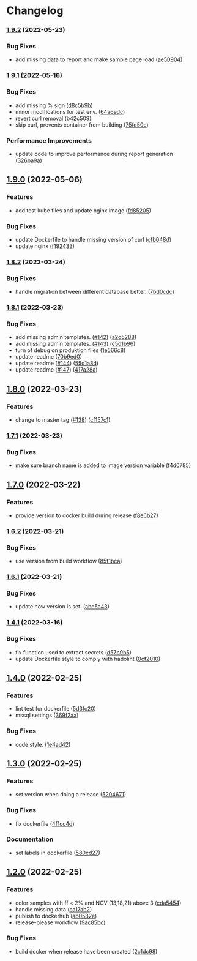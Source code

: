 # Changelog

### [1.9.2](https://github.com/clinical-genomics-uppsala/NIPTViewer/compare/v1.9.1...v1.9.2) (2022-05-23)


### Bug Fixes

* add missing data to report and make sample page load ([ae50904](https://github.com/clinical-genomics-uppsala/NIPTViewer/commit/ae50904fdaea4203eb9e1f773f009f7719788af4))

### [1.9.1](https://github.com/clinical-genomics-uppsala/NIPTViewer/compare/v1.9.0...v1.9.1) (2022-05-16)


### Bug Fixes

* add missing % sign ([d8c5b9b](https://github.com/clinical-genomics-uppsala/NIPTViewer/commit/d8c5b9b43ebb87b4c653bcf11f5d37a91db69794))
* minor modifications for test env. ([64a6edc](https://github.com/clinical-genomics-uppsala/NIPTViewer/commit/64a6edc22b1490828ccf9e7ef01a1b94dd5f594c))
* revert curl removal ([b42c509](https://github.com/clinical-genomics-uppsala/NIPTViewer/commit/b42c509df39f80ca98e9df1ac1bee73eea7cb2d9))
* skip curl, prevents container from building ([75fd50e](https://github.com/clinical-genomics-uppsala/NIPTViewer/commit/75fd50e70ea65c4b2f5a6a643b3943e32f4c6e68))


### Performance Improvements

* update code to improve performance during report generation ([326ba9a](https://github.com/clinical-genomics-uppsala/NIPTViewer/commit/326ba9a4f073836c777e2e2d2ae64ef1df2ce371))

## [1.9.0](https://github.com/clinical-genomics-uppsala/NIPTViewer/compare/v1.8.2...v1.9.0) (2022-05-06)


### Features

* add test kube files and update nginx image ([fd85205](https://github.com/clinical-genomics-uppsala/NIPTViewer/commit/fd852051a044594c378c6edb601199868c35bb6f))


### Bug Fixes

* update Dockerfile to handle missing version of curl ([cfb048d](https://github.com/clinical-genomics-uppsala/NIPTViewer/commit/cfb048de44abbb6f9c29d8a4f676f1d82bde688a))
* update nginx ([f192433](https://github.com/clinical-genomics-uppsala/NIPTViewer/commit/f1924336d7b1c8e84a9e006b866aa0c01942fc47))

### [1.8.2](https://github.com/clinical-genomics-uppsala/NIPTViewer/compare/v1.8.1...v1.8.2) (2022-03-24)


### Bug Fixes

* handle migration between different database better. ([7bd0cdc](https://github.com/clinical-genomics-uppsala/NIPTViewer/commit/7bd0cdc6be525bdb2d5f2032fe5d4a8ff67c0428))

### [1.8.1](https://github.com/clinical-genomics-uppsala/NIPTViewer/compare/v1.8.0...v1.8.1) (2022-03-23)


### Bug Fixes

* add missing admin templates. ([#142](https://github.com/clinical-genomics-uppsala/NIPTViewer/issues/142)) ([a2d5288](https://github.com/clinical-genomics-uppsala/NIPTViewer/commit/a2d52889ac3e2c16d0b66163168a4e41d60d76a9))
* add missing admin templates. ([#143](https://github.com/clinical-genomics-uppsala/NIPTViewer/issues/143)) ([c5d1b96](https://github.com/clinical-genomics-uppsala/NIPTViewer/commit/c5d1b96583e562c5ebe2293f502ead2f3f4b56d9))
* turn of debug on produktion files ([1e566c8](https://github.com/clinical-genomics-uppsala/NIPTViewer/commit/1e566c80583ba3ffdd8054b8a2dc2c33e8ac18c5))
* update readme ([70b9ed0](https://github.com/clinical-genomics-uppsala/NIPTViewer/commit/70b9ed0d9f5cc3b297f88500adeb61df0c0f2115))
* update readme ([#144](https://github.com/clinical-genomics-uppsala/NIPTViewer/issues/144)) ([55d1a8d](https://github.com/clinical-genomics-uppsala/NIPTViewer/commit/55d1a8d5325882b308619e01f92f3769303d513d))
* update readme ([#147](https://github.com/clinical-genomics-uppsala/NIPTViewer/issues/147)) ([417a28a](https://github.com/clinical-genomics-uppsala/NIPTViewer/commit/417a28af9dc5c1e0809adde24dd2d6e2c93bf22d))

## [1.8.0](https://github.com/clinical-genomics-uppsala/NIPTViewer/compare/v1.7.1...v1.8.0) (2022-03-23)


### Features

* change to master tag ([#138](https://github.com/clinical-genomics-uppsala/NIPTViewer/issues/138)) ([cf157c1](https://github.com/clinical-genomics-uppsala/NIPTViewer/commit/cf157c1ccea9d8966add570bf44a93c3b1a18119))

### [1.7.1](https://github.com/clinical-genomics-uppsala/NIPTViewer/compare/v1.7.0...v1.7.1) (2022-03-23)


### Bug Fixes

* make sure branch name is added to image version variable ([f4d0785](https://github.com/clinical-genomics-uppsala/NIPTViewer/commit/f4d0785c1501041d3508e25c12c60d54d9625f4c))

## [1.7.0](https://github.com/clinical-genomics-uppsala/NIPTViewer/compare/v1.6.2...v1.7.0) (2022-03-22)


### Features

* provide version to docker build during release ([f8e6b27](https://github.com/clinical-genomics-uppsala/NIPTViewer/commit/f8e6b271b409defe6cf3b52840c21d43949edec8))

### [1.6.2](https://github.com/clinical-genomics-uppsala/NIPTViewer/compare/v1.6.1...v1.6.2) (2022-03-21)


### Bug Fixes

* use version from build workflow ([85f1bca](https://github.com/clinical-genomics-uppsala/NIPTViewer/commit/85f1bca2de5139c8bb9365ee0aa60ab0e02b7ee3))

### [1.6.1](https://github.com/clinical-genomics-uppsala/NIPTViewer/compare/v1.6.0...v1.6.1) (2022-03-21)


### Bug Fixes

* update how version is set. ([abe5a43](https://github.com/clinical-genomics-uppsala/NIPTViewer/commit/abe5a4373475b2b025483c3cb073270ecc9b532d))

### [1.4.1](https://www.github.com/clinical-genomics-uppsala/NIPTViewer/compare/v1.4.0...v1.4.1) (2022-03-16)


### Bug Fixes

* fix function used to extract secrets ([d57b9b5](https://www.github.com/clinical-genomics-uppsala/NIPTViewer/commit/d57b9b56a3719128b6b81ab8c999e1bf9f6200a9))
* update Dockerfile style to comply with hadolint ([0cf2010](https://www.github.com/clinical-genomics-uppsala/NIPTViewer/commit/0cf20108e34f3d0cbaf2c1e5b6440ea8bc3d6fdf))

## [1.4.0](https://www.github.com/clinical-genomics-uppsala/NIPTViewer/compare/v1.3.0...v1.4.0) (2022-02-25)


### Features

* lint test for dockerfile ([5d3fc20](https://www.github.com/clinical-genomics-uppsala/NIPTViewer/commit/5d3fc200d40ef797fc7252afbc6a256c3a58fef2))
* mssql settings ([369f2aa](https://www.github.com/clinical-genomics-uppsala/NIPTViewer/commit/369f2aab01e4d166edba1513faec6a21c1f769e6))


### Bug Fixes

* code style. ([1e4ad42](https://www.github.com/clinical-genomics-uppsala/NIPTViewer/commit/1e4ad42d7a0cb3f236bf365cef373200b4ad70bf))

## [1.3.0](https://www.github.com/clinical-genomics-uppsala/NIPTViewer/compare/v1.2.0...v1.3.0) (2022-02-25)


### Features

* set version when doing a release ([5204671](https://www.github.com/clinical-genomics-uppsala/NIPTViewer/commit/5204671ace2486236571f46a4fac7d7d685106d0))


### Bug Fixes

* fix dockerfile ([4f1cc4d](https://www.github.com/clinical-genomics-uppsala/NIPTViewer/commit/4f1cc4d430b8246b9e0a76346226f5d161e1c042))


### Documentation

* set labels in dockerfile ([580cd27](https://www.github.com/clinical-genomics-uppsala/NIPTViewer/commit/580cd272271d7bd20391eb40d026b44e400bfada))

## [1.2.0](https://www.github.com/clinical-genomics-uppsala/NIPTViewer/compare/v1.1.0...v1.2.0) (2022-02-25)


### Features

* color samples with ff < 2% and NCV (13,18,21) above 3 ([cda5454](https://www.github.com/clinical-genomics-uppsala/NIPTViewer/commit/cda545477e028343d6c5465c7a248eb7ba2fd432))
* handle missing data ([ca17ab2](https://www.github.com/clinical-genomics-uppsala/NIPTViewer/commit/ca17ab2c06a08e726fac2b0ffe7435c19819cbb8))
* publish to dockerhub ([ab0582e](https://www.github.com/clinical-genomics-uppsala/NIPTViewer/commit/ab0582ea96f8282dbf4a7a8169be071553a63af5))
* release-please workflow ([9ac85bc](https://www.github.com/clinical-genomics-uppsala/NIPTViewer/commit/9ac85bcfa593508eb673ab8cb61549d530561b8f))


### Bug Fixes

* build docker when release have been created ([2c1dc98](https://www.github.com/clinical-genomics-uppsala/NIPTViewer/commit/2c1dc987445f1b0e501fc571078273fab8e76a89))
